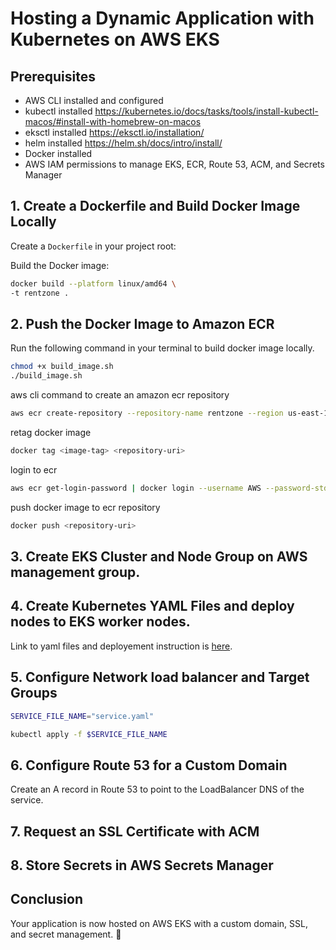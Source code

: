 # Hosting a Dynamic Application with Kubernetes on AWS EKS

## Prerequisites
- AWS CLI installed and configured
- kubectl installed https://kubernetes.io/docs/tasks/tools/install-kubectl-macos/#install-with-homebrew-on-macos
- eksctl installed  https://eksctl.io/installation/
- helm installed    https://helm.sh/docs/intro/install/
- Docker installed
- AWS IAM permissions to manage EKS, ECR, Route 53, ACM, and Secrets Manager

## 1. Create a Dockerfile and Build Docker Image Locally
Create a `Dockerfile` in your project root:

Build the Docker image:
```sh
docker build --platform linux/amd64 \
-t rentzone .
```
## 2. Push the Docker Image to Amazon ECR
Run the following command in your terminal to build docker image locally.
```sh
chmod +x build_image.sh
./build_image.sh
```

aws cli command to create an amazon ecr repository
```sh
aws ecr create-repository --repository-name rentzone --region us-east-1
```

retag docker image 
```sh
docker tag <image-tag> <repository-uri>
```

login to ecr
```sh
aws ecr get-login-password | docker login --username AWS --password-stdin <aws_account_id>.dkr.ecr.<region>.amazonaws.com
```

push docker image to ecr repository 
```sh
docker push <repository-uri>
```

## 3. Create EKS Cluster and Node Group on AWS management group.


## 4. Create Kubernetes YAML Files and deploy nodes to EKS worker nodes.
Link to yaml files and deployement instruction is [here](https://github.com/li-zhang1/eks-projects).

## 5. Configure Network load balancer and Target Groups
```sh
SERVICE_FILE_NAME="service.yaml"

kubectl apply -f $SERVICE_FILE_NAME
```
## 6. Configure Route 53 for a Custom Domain
Create an A record in Route 53 to point to the LoadBalancer DNS of the service.

## 7. Request an SSL Certificate with ACM

## 8. Store Secrets in AWS Secrets Manager


## Conclusion
Your application is now hosted on AWS EKS with a custom domain, SSL, and secret management. 🎉


